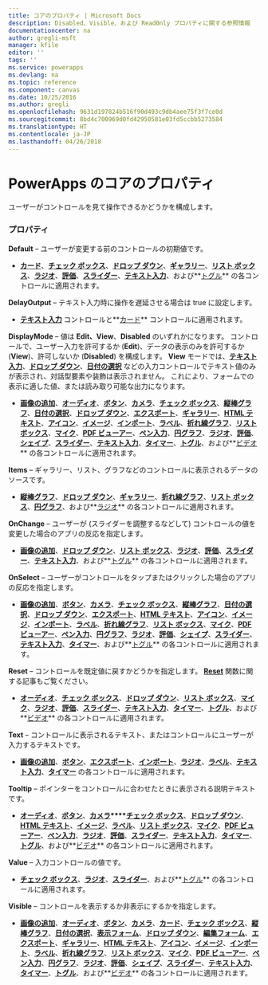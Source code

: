 ```yaml
---
title: コアのプロパティ | Microsoft Docs
description: Disabled、Visible、および ReadOnly プロパティに関する参照情報
documentationcenter: na
author: gregli-msft
manager: kfile
editor: ''
tags: ''
ms.service: powerapps
ms.devlang: na
ms.topic: reference
ms.component: canvas
ms.date: 10/25/2016
ms.author: gregli
ms.openlocfilehash: 9631d197824b516f90d493c9db4aee75f3f7ce0d
ms.sourcegitcommit: 8bd4c700969d0fd42950581e03fd5ccbb5273584
ms.translationtype: HT
ms.contentlocale: ja-JP
ms.lasthandoff: 04/26/2018
---
```

# <a name="core-properties-in-powerapps"></a>PowerApps のコアのプロパティ
ユーザーがコントロールを見て操作できるかどうかを構成します。

### <a name="properties"></a>プロパティ
**Default** – ユーザーが変更する前のコントロールの初期値です。

* **[カード](control-card.md)**、**[チェック ボックス](control-check-box.md)**、**[ドロップ ダウン](control-drop-down.md)**、**[ギャラリー](control-gallery.md)**、**[リスト ボックス](control-list-box.md)**、**[ラジオ](control-radio.md)**、**[評価](control-rating.md)**、**[スライダー](control-slider.md)**、**[テキスト入力](control-text-input.md)**、および**[トグル](control-toggle.md)** の各コントロールに適用されます。

**DelayOutput** – テキスト入力時に操作を遅延させる場合は true に設定します。

* **[テキスト入力](control-text-input.md)** コントロールと**[カード](control-card.md)** コントロールに適用されます。

**DisplayMode** – 値は **Edit、View**、**Disabled** のいずれかになります。 コントロールで、ユーザー入力を許可するか (**Edit**)、データの表示のみを許可するか (**View**)、許可しないか (**Disabled**) を構成します。  **View** モードでは、**[テキスト入力](control-text-input.md)**、**[ドロップ ダウン](control-drop-down.md)**、**[日付の選択](control-date-picker.md)** などの入力コントロールでテキスト値のみが表示され、対話型要素や装飾は表示されません。  これにより、フォームでの表示に適した値、または読み取り可能な出力になります。

* **[画像の追加](control-add-picture.md)**、**[オーディオ](control-audio-video.md)**、**[ボタン](control-button.md)**、**[カメラ](control-camera.md)**、**[チェック ボックス](control-check-box.md)**、**[縦棒グラフ](control-column-line-chart.md)**、**[日付の選択](control-date-picker.md)**、**[ドロップ ダウン](control-drop-down.md)**、**[エクスポート](control-export-import.md)**、**[ギャラリー](control-gallery.md)**、**[HTML テキスト](control-html-text.md)**、**[アイコン](control-shapes-icons.md)**、**[イメージ](control-image.md)**、**[インポート](control-export-import.md)**、**[ラベル](control-text-box.md)**、**[折れ線グラフ](control-column-line-chart.md)**、**[リスト ボックス](control-list-box.md)**、**[マイク](control-microphone.md)**、**[PDF ビューアー](control-pdf-viewer.md)**、**[ペン入力](control-pen-input.md)**、**[円グラフ](control-pie-chart.md)**、**[ラジオ](control-radio.md)**、**[評価](control-rating.md)**、**[シェイプ](control-shapes-icons.md)**、**[スライダー](control-slider.md)**、**[テキスト入力](control-text-input.md)**、**[タイマー](control-timer.md)**、**[トグル](control-toggle.md)**、および**[ビデオ](control-audio-video.md)** の各コントロールに適用されます。

**Items** – ギャラリー、リスト、グラフなどのコントロールに表示されるデータのソースです。

* **[縦棒グラフ](control-column-line-chart.md)**、**[ドロップ ダウン](control-drop-down.md)**、**[ギャラリー](control-gallery.md)**、**[折れ線グラフ](control-column-line-chart.md)**、**[リスト ボックス](control-list-box.md)**、**[円グラフ](control-pie-chart.md)**、および**[ラジオ](control-radio.md)** の各コントロールに適用されます。

**OnChange** – ユーザーが (スライダーを調整するなどして) コントロールの値を変更した場合のアプリの反応を指定します。

* **[画像の追加](control-add-picture.md)**、**[ドロップ ダウン](control-drop-down.md)**、**[リスト ボックス](control-list-box.md)**、**[ラジオ](control-radio.md)**、**[評価](control-rating.md)**、**[スライダー](control-slider.md)**、**[テキスト入力](control-text-input.md)**、および**[トグル](control-toggle.md)** の各コントロールに適用されます。

**OnSelect** – ユーザーがコントロールをタップまたはクリックした場合のアプリの反応を指定します。

* **[画像の追加](control-add-picture.md)**、**[ボタン](control-button.md)**、**[カメラ](control-camera.md)**、**[チェック ボックス](control-check-box.md)**、**[縦棒グラフ](control-column-line-chart.md)**、**[日付の選択](control-date-picker.md)**、**[ドロップ ダウン](control-drop-down.md)**、**[エクスポート](control-export-import.md)**、**[HTML テキスト](control-html-text.md)**、**[アイコン](control-shapes-icons.md)**、**[イメージ](control-image.md)**、**[インポート](control-export-import.md)**、**[ラベル](control-text-box.md)**、**[折れ線グラフ](control-column-line-chart.md)**、**[リスト ボックス](control-list-box.md)**、**[マイク](control-microphone.md)**、**[PDF ビューアー](control-pdf-viewer.md)**、**[ペン入力](control-pen-input.md)**、**[円グラフ](control-pie-chart.md)**、**[ラジオ](control-radio.md)**、**[評価](control-rating.md)**、**[シェイプ](control-shapes-icons.md)**、**[スライダー](control-slider.md)**、**[テキスト入力](control-text-input.md)**、**[タイマー](control-timer.md)**、および**[トグル](control-toggle.md)** の各コントロールに適用されます。

**Reset** – コントロールを既定値に戻すかどうかを指定します。  **[Reset](../functions/function-reset.md)** 関数に関する記事もご覧ください。

* **[オーディオ](control-audio-video.md)**、**[チェック ボックス](control-check-box.md)**、**[ドロップ ダウン](control-drop-down.md)**、**[リスト ボックス](control-list-box.md)**、**[マイク](control-microphone.md)**、**[ラジオ](control-radio.md)**、**[評価](control-rating.md)**、**[スライダー](control-slider.md)**、**[テキスト入力](control-text-input.md)**、**[タイマー](control-timer.md)**、**[トグル](control-toggle.md)**、および**[ビデオ](control-audio-video.md)** の各コントロールに適用されます。

**Text** – コントロールに表示されるテキスト、またはコントロールにユーザーが入力するテキストです。

* **[画像の追加](control-add-picture.md)**、**[ボタン](control-button.md)**、**[エクスポート](control-check-box.md)**、**[インポート](control-export-import.md)**、**[ラジオ](control-export-import.md)**、**[ラベル](control-text-box.md)**、**[テキスト入力](control-text-input.md)**、**[タイマー](control-timer.md)** の各コントロールに適用されます。

**Tooltip** – ポインターをコントロールに合わせたときに表示される説明テキストです。

* **[オーディオ](control-audio-video.md)**、**[ボタン](control-button.md)**、**[カメラ](control-camera.md)****[チェック ボックス](control-check-box.md)**、**[ドロップ ダウン](control-drop-down.md)**、**[HTML テキスト](control-html-text.md)**、**[イメージ](control-image.md)**、**[ラベル](control-text-box.md)**、**[リスト ボックス](control-list-box.md)**、**[マイク](control-microphone.md)**、**[PDF ビューアー](control-pdf-viewer.md)**、**[ペン入力](control-pen-input.md)**、**[ラジオ](control-radio.md)**、**[評価](control-rating.md)**、**[スライダー](control-slider.md)**、**[テキスト入力](control-text-input.md)**、**[タイマー](control-timer.md)**、**[トグル](control-toggle.md)**、および**[ビデオ](control-audio-video.md)** の各コントロールに適用されます。

**Value** – 入力コントロールの値です。

* **[チェック ボックス](control-check-box.md)**、**[ラジオ](control-radio.md)**、**[スライダー](control-slider.md)**、および**[トグル](control-toggle.md)** の各コントロールに適用されます。

**Visible** – コントロールを表示するか非表示にするかを指定します。

* **[画像の追加](control-add-picture.md)**、**[オーディオ](control-audio-video.md)**、**[ボタン](control-button.md)**、**[カメラ](control-camera.md)**、**[カード](control-card.md)**、**[チェック ボックス](control-check-box.md)**、**[縦棒グラフ](control-column-line-chart.md)**、**[日付の選択](control-date-picker.md)**、**[表示フォーム](control-form-detail.md)**、**[ドロップ ダウン](control-drop-down.md)**、**[編集フォーム](control-form-detail.md)**、**[エクスポート](control-export-import.md)**、**[ギャラリー](control-gallery.md)**、**[HTML テキスト](control-html-text.md)**、**[アイコン](control-shapes-icons.md)**、**[イメージ](control-image.md)**、**[インポート](control-export-import.md)**、**[ラベル](control-text-box.md)**、**[折れ線グラフ](control-column-line-chart.md)**、**[リスト ボックス](control-list-box.md)**、**[マイク](control-microphone.md)**、**[PDF ビューアー](control-pdf-viewer.md)**、**[ペン入力](control-pen-input.md)**、**[円グラフ](control-pie-chart.md)**、**[ラジオ](control-radio.md)**、**[評価](control-rating.md)**、**[シェイプ](control-shapes-icons.md)**、**[スライダー](control-slider.md)**、**[テキスト入力](control-text-input.md)**、**[タイマー](control-timer.md)**、**[トグル](control-toggle.md)**、および**[ビデオ](control-audio-video.md)** の各コントロールに適用されます。

